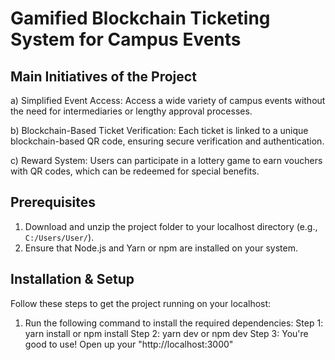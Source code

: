 # Gamified Blockchain Ticketing System for Campus Events

## Main Initiatives of the Project

a) Simplified Event Access: 
Access a wide variety of campus events without the need for intermediaries or lengthy approval processes.

b) Blockchain-Based Ticket Verification: 
Each ticket is linked to a unique blockchain-based QR code, ensuring secure verification and authentication.

c) Reward System: 
Users can participate in a lottery game to earn vouchers with QR codes, which can be redeemed for special benefits.

## Prerequisites

1. Download and unzip the project folder to your localhost directory (e.g., `C:/Users/User/`).
2. Ensure that Node.js and Yarn or npm are installed on your system.

## Installation & Setup

Follow these steps to get the project running on your localhost:

1. Run the following command to install the required dependencies:
   Step 1: yarn install or npm install
   Step 2: yarn dev or npm dev
   Step 3: You're good to use! Open up your "http://localhost:3000"


   
